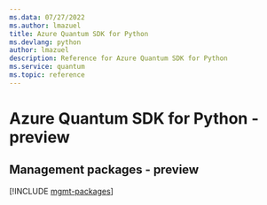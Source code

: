 ```yaml
---
ms.data: 07/27/2022
ms.author: lmazuel
title: Azure Quantum SDK for Python
ms.devlang: python
author: lmazuel
description: Reference for Azure Quantum SDK for Python
ms.service: quantum
ms.topic: reference
---
```

# Azure Quantum SDK for Python - preview

## Management packages - preview
[!INCLUDE [mgmt-packages](quantum-mgmt-index.md)]